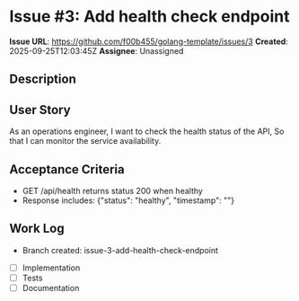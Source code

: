 # Issue #3: Add health check endpoint

**Issue URL**: https://github.com/f00b455/golang-template/issues/3
**Created**: 2025-09-25T12:03:45Z
**Assignee**: Unassigned

## Description
## User Story
As an operations engineer,
I want to check the health status of the API,
So that I can monitor the service availability.

## Acceptance Criteria
- GET /api/health returns status 200 when healthy
- Response includes: {"status": "healthy", "timestamp": "<ISO8601>"}

## Work Log
- Branch created: issue-3-add-health-check-endpoint
- [ ] Implementation
- [ ] Tests
- [ ] Documentation
